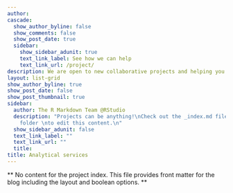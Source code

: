 ```yaml
---
author: 
cascade:
  show_author_byline: false
  show_comments: false
  show_post_date: true
  sidebar:
    show_sidebar_adunit: true
    text_link_label: See how we can help
    text_link_url: /project/
description: We are open to new collaborative projects and helping you with fee-for-service analyses.  We regularly work with other academics and those in industry.  We typically use UHPLC, UHPLC-MS/MS, and UHPLC-QTOF-MS to do quantitative analysis, compound ID/discovery, and metabolomics experiments.  If you are interested in working with us, please send Jess an email and she can provide additional information, including capability and pricing.
layout: list-grid
show_author_byline: true
show_post_date: false
show_post_thumbnail: true
sidebar:
  author: The R Markdown Team @RStudio
  description: "Projects can be anything!\nCheck out the _index.md file in the /project
    folder \nto edit this content.\n"
  show_sidebar_adunit: false
  text_link_label: ""
  text_link_url: ""
  title: 
title: Analytical services
---
```


** No content for the project index. This file provides front matter for the blog including the layout and boolean options. **

